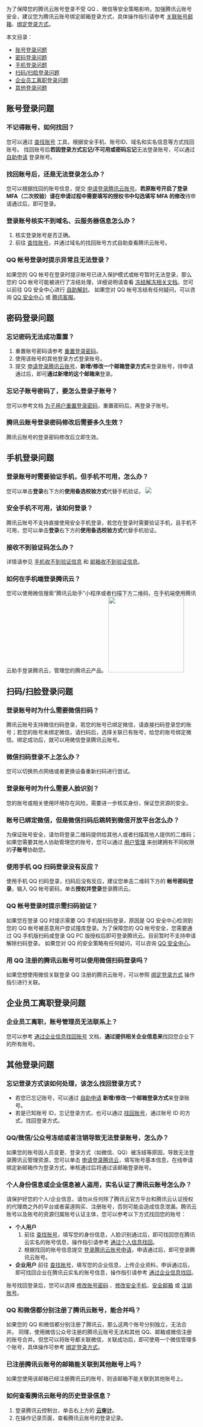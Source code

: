 为了保障您的腾讯云账号登录不受 QQ 、微信等安全策略影响，加强腾讯云账号安全，建议您为腾讯云账号绑定邮箱登录方式，具体操作指引请参考 [关联账号邮箱](https://cloud.tencent.com/document/product/378/14607)、[绑定登录方式](https://cloud.tencent.com/document/product/378/14608)。

本文目录：
- [账号登录问题](#account)
- [密码登录问题](#password)
- [手机登录问题](#phone)
- [扫码/扫脸登录问题](#scan)
- [企业员工离职登录问题](#dimission)
- [其他登录问题](#others)


[](id:account)
## 账号登录问题

### 不记得账号，如何找回？
您可以通过 [查找账号](https://cloud.tencent.com/account/recover) 工具，根据安全手机、账号ID、域名和实名信息等方式找回账号。
找回账号后**若因登录方式忘记/不可用或密码忘记**无法登录账号，可以通过  [自助申请](https://cloud.tencent.com/services/apply-login)  登录账号。

### 找回账号后，还是无法登录怎么办？
您可以根据找回的账号信息，提交 [申请登录腾讯云账号](https://cloud.tencent.com/services/apply-login)。**若原账号开启了登录 MFA（二次校验）请在申请过程中需要填写的授权书中勾选填写 MFA 的修改**待申请通过后，即可登录。


### 登录账号核实不到域名、云服务器信息怎么办？
1. 核实登录账号是否正确。
2. 前往 [查找账号](https://cloud.tencent.com/services/forgotAccount)，并通过域名的找回账号方式自助查看腾讯云账号。

### QQ 帐号登录时提示异常且无法登录？
如果您的 QQ 帐号在登录时提示帐号已进入保护模式或帐号暂时无法登录，那么您的 QQ 帐号可能被进行了冻结处理，详细说明请查看 [冻结解冻相关文档](https://kf.qq.com/product/zhzh.html#hid=1397)。您可以前往 QQ 安全中心进行 [自助解封](https://aq.qq.com/cn2/login_limit/login_limit_index)。
如果您对 QQ 帐号冻结有任何疑问，可以咨询 [QQ 安全中心](https://aq.qq.com/cn2/index) 或 [腾讯客服](https://kf.qq.com/product/zhzh.html)。


[](id:password)
## 密码登录问题

### 忘记密码无法成功重置？
1. 重置账号密码请参考 [重置登录密码](https://cloud.tencent.com/document/product/378/43095)。
2. 使用该账号的其他登录方式登录账号。
3. 提交 [申请登录腾讯云账号](https://cloud.tencent.com/services/apply-login)，**新增/修改一个邮箱登录方式**来登录账号，待申请通过后，即可**通过新增的这个邮箱来**登录。

### 忘记子账号密码了，要怎么登录子账号？
您可以参考文档 [为子用户重置登录密码](https://cloud.tencent.com/document/product/598/36260)，重置密码后，再登录子账号。

### 腾讯云账号登录密码修改后需要多久生效？
腾讯云账号的登录密码修改后立即生效。


[](id:phone)
## 手机登录问题

### 登录账号时需要验证手机，但手机不可用，怎么办？
您可以单击**登录**右下方的**使用备选校验方式**代替手机验证。
![](https://main.qcloudimg.com/raw/9e954b16d3fa4e8f05a24cc722874a3c.png)

### 安全手机不可用，该如何登录？
腾讯云账号不支持直接使用安全手机登录，若您在登录时需要验证手机，且手机不可用，您可以单击**登录**右下方的**使用备选校验方式**代替手机验证。

### 接收不到验证码怎么办？
详情请参见 [手机收不到验证信息](https://cloud.tencent.com/document/product/378/56552) 和 [邮箱收不到验证信息](https://cloud.tencent.com/document/product/378/56831)。

### 如何在手机端登录腾讯云？
您可以使用微信搜索“腾讯云助手”小程序或者扫描下方二维码，在手机端使用腾讯云助手登录腾讯云，管理您的腾讯云产品。
<img  src="https://main.qcloudimg.com/raw/2bd2467453f3f1500978db0b7e7566df.jpg" width="200px"/>

[](id:scan)
## 扫码/扫脸登录问题

### 登录账号时为什么需要微信扫码？
腾讯云账号支持微信扫码登录，若您的账号已绑定微信，请直接扫码登录您的账号；若您的账号未绑定微信，请扫码后，选择关联已有账号，给您的账号绑定微信。绑定成功后，就可以用微信登录腾讯云账号。

### 微信扫码登录不上怎么办？
您可以切换热点网络或者更换设备重新扫码进行尝试。

### 登录账号时为什么需要人脸识别？
您的账号或相关使用环境存在风险，需要进一步核实身份，保证您资源的安全。

### 账号已绑定微信，但是微信扫码后跳转到微信开放平台怎么办？
为保证账号安全，请勿将登录二维码提供给其他人或者扫描其他人提供的二维码；如果您需要其他人协助管理您的账号，您可以通过 [用户管理](https://console.cloud.tencent.com/cam) 来创建拥有不同权限的**子账号**协助您。

### 使用手机 QQ 扫码登录没有反应？
使用手机 QQ 扫码登录，扫码后没有反应，建议您单击二维码下方的 **帐号密码登录**，输入 QQ 帐号密码，单击**授权并登录**登录腾讯云。

### QQ 帐号登录时提示需扫码验证？
如果您在登录 QQ 时提示需要 QQ 手机版扫码登录，原因是 QQ 安全中心检测到您的 QQ 帐号被恶意用户尝试撞库登录。为了保障您的 QQ 帐号安全，您需要通过 QQ 手机版扫码或登录 QQ PC 版授权后即可登录腾讯云。目前暂时不支持申请解除扫码登录。
如果您对 QQ 的安全策略有任何疑问，可以咨询 [QQ 安全中心](https://aq.qq.com/cn2/index)。

### 用 QQ 注册的腾讯云账号可以使用微信扫码登录吗？
如果您想使用微信关联登录 QQ 注册的腾讯云账号，可以参照 [绑定登录方式](https://cloud.tencent.com/document/product/378/14608) 操作指引进行关联。


[](id:dimission)
## 企业员工离职登录问题

### 企业员工离职，账号管理员无法联系上？
您可以参考 [通过企业信息找回账号](https://cloud.tencent.com/document/product/378/43096#.E9.80.9A.E8.BF.87.E4.BC.81.E4.B8.9A.E4.BF.A1.E6.81.AF.E6.89.BE.E5.9B.9E.3Ca-id.3D.22find_realnameinfo-company.22.3E.3C.2Fa.3E) 文档，**通过提供相关企业信息来**找回您企业下的所有账号。


[](id:others)
## 其他登录问题

### 忘记登录方式该如何处理，该怎么找回登录方式？
- 若您已忘记账号，可以通过  [自助申请](https://cloud.tencent.com/services/apply-login)  **新增/修改一个邮箱登录方式**来登录账号。
- 若是已知账号 ID，忘记登录方式，也可以通过 [找回账号](https://cloud.tencent.com/account/recover?type=2)，通过账号 ID 的方式，找回登录方式。

### QQ/微信/公众号冻结或者注销导致无法登录账号，怎么办？
如果您的账号因人员变更、登录方式（如微信、QQ）被冻结等原因，导致无法登录腾讯云管理资源，您可以单击 [申请登录腾讯云](https://cloud.tencent.com/services/apply-login )，填写账号基本信息，在线申请绑定新邮箱作为登录方式，审核通过后将通过该邮箱登录账号。

### 个人身份信息或企业信息被人盗用，实名认证了腾讯云账号怎么办？
请保护好您的个人/企业信息，请勿从任何除了腾讯云官方平台和腾讯云认证授权的代理商之外的平台或者渠道购买、注册账号，否则可能会造成信息泄漏。腾讯云账号以及账号的资源归属账号认证主体，您可以参考以下方式找回您的账号：

- **个人用户**
   1. 前往 [查找账号](https://cloud.tencent.com/account/recover?type=6)，填写您的身份信息，人脸识别通过后，即可找回您在腾讯云实名的账号信息，操作指引请参考 [通过个人信息找回](https://cloud.tencent.com/document/product/378/43096#.E9.80.9A.E8.BF.87.E4.B8.AA.E4.BA.BA.E4.BF.A1.E6.81.AF.E6.89.BE.E5.9B.9E)。
   2. 根据找回的账号信息提交 [登录腾讯云账号申请](https://cloud.tencent.com/services/apply-login)，申请通过后，即可登录腾讯云账号。
- **企业用户**
前往 [查找账号](https://cloud.tencent.com/account/recover?type=7)，填写您的企业信息，上传企业资料，申诉通过后，即可找回企业在腾讯云实名的账号信息，操作指引请参考 [通过企业信息找回](https://cloud.tencent.com/document/product/378/43096#.E9.80.9A.E8.BF.87.E4.BC.81.E4.B8.9A.E4.BF.A1.E6.81.AF.E6.89.BE.E5.9B.9E.3Ca-id.3D.22find_realnameinfo-company.22.3E.3C.2Fa.3E)。

账号找回登录后，您可以选择  [修改账号密码](https://cloud.tencent.com/document/product/378/14623) 、[修改安全手机](https://cloud.tencent.com/document/product/378/43092#.E4.BF.AE.E6.94.B9.E5.AE.89.E5.85.A8.E6.89.8B.E6.9C.BA)、[安全邮箱](https://cloud.tencent.com/document/product/378/55645#.E4.BF.AE.E6.94.B9.E5.AE.89.E5.85.A8.E9.82.AE.E7.AE.B1) 或 [注销账号](https://cloud.tencent.com/document/product/378/30253)。


### QQ 和微信都分别注册了腾讯云账号，能合并吗？
如果您的 QQ 和微信都分别注册了腾讯云，那么这两个账号分别独立，无法合并。
同理，使用微信公众号注册的腾讯云账号无法和其他 QQ、邮箱或微信注册的账号合并。但您可以将账号都关联微信，关联成功后，即可使用一个微信管理多个账号，具体操作可参考 [绑定登录方式](https://cloud.tencent.com/document/product/378/14608)。


### 已注册腾讯云账号的邮箱能关联到其他账号上吗？
如果您使用该邮箱已经注册腾讯云的账号，则该邮箱不能关联到其他账号上。

### 如何查看腾讯云账号的历史登录信息？
1. 登录腾讯云控制台，单击右上方的 **[云审计](https://console.cloud.tencent.com/cloudaudit)**。
2. 在操作记录页面，查看腾讯云账号的登录记录。




